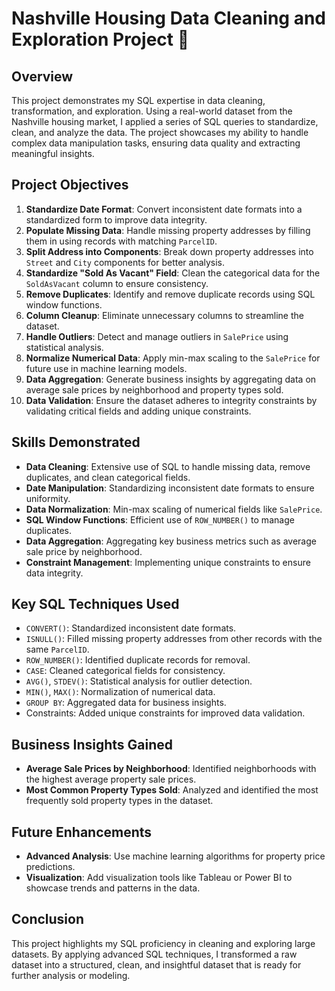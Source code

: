 # Nashville Housing Data Cleaning and Exploration Project 🏡

## Overview
This project demonstrates my SQL expertise in data cleaning, transformation, and exploration. Using a real-world dataset from the Nashville housing market, I applied a series of SQL queries to standardize, clean, and analyze the data. The project showcases my ability to handle complex data manipulation tasks, ensuring data quality and extracting meaningful insights.

## Project Objectives
1. **Standardize Date Format**: Convert inconsistent date formats into a standardized form to improve data integrity.
2. **Populate Missing Data**: Handle missing property addresses by filling them in using records with matching `ParcelID`.
3. **Split Address into Components**: Break down property addresses into `Street` and `City` components for better analysis.
4. **Standardize "Sold As Vacant" Field**: Clean the categorical data for the `SoldAsVacant` column to ensure consistency.
5. **Remove Duplicates**: Identify and remove duplicate records using SQL window functions.
6. **Column Cleanup**: Eliminate unnecessary columns to streamline the dataset.
7. **Handle Outliers**: Detect and manage outliers in `SalePrice` using statistical analysis.
8. **Normalize Numerical Data**: Apply min-max scaling to the `SalePrice` for future use in machine learning models.
9. **Data Aggregation**: Generate business insights by aggregating data on average sale prices by neighborhood and property types sold.
10. **Data Validation**: Ensure the dataset adheres to integrity constraints by validating critical fields and adding unique constraints.

## Skills Demonstrated
- **Data Cleaning**: Extensive use of SQL to handle missing data, remove duplicates, and clean categorical fields.
- **Date Manipulation**: Standardizing inconsistent date formats to ensure uniformity.
- **Data Normalization**: Min-max scaling of numerical fields like `SalePrice`.
- **SQL Window Functions**: Efficient use of `ROW_NUMBER()` to manage duplicates.
- **Data Aggregation**: Aggregating key business metrics such as average sale price by neighborhood.
- **Constraint Management**: Implementing unique constraints to ensure data integrity.

## Key SQL Techniques Used
- `CONVERT()`: Standardized inconsistent date formats.
- `ISNULL()`: Filled missing property addresses from other records with the same `ParcelID`.
- `ROW_NUMBER()`: Identified duplicate records for removal.
- `CASE`: Cleaned categorical fields for consistency.
- `AVG()`, `STDEV()`: Statistical analysis for outlier detection.
- `MIN()`, `MAX()`: Normalization of numerical data.
- `GROUP BY`: Aggregated data for business insights.
- Constraints: Added unique constraints for improved data validation.

## Business Insights Gained
- **Average Sale Prices by Neighborhood**: Identified neighborhoods with the highest average property sale prices.
- **Most Common Property Types Sold**: Analyzed and identified the most frequently sold property types in the dataset.

## Future Enhancements
- **Advanced Analysis**: Use machine learning algorithms for property price predictions.
- **Visualization**: Add visualization tools like Tableau or Power BI to showcase trends and patterns in the data.

## Conclusion
This project highlights my SQL proficiency in cleaning and exploring large datasets. By applying advanced SQL techniques, I transformed a raw dataset into a structured, clean, and insightful dataset that is ready for further analysis or modeling.

